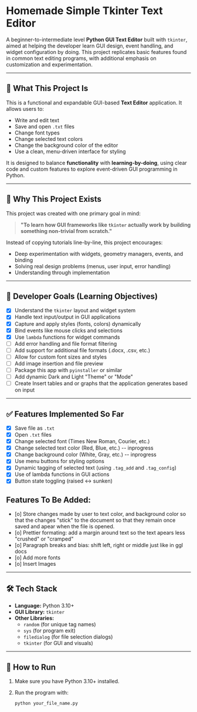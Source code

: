 # Homemade Simple Tkinter Text Editor

A beginner-to-intermediate level **Python GUI Text Editor** built with `tkinter`, aimed at helping the developer learn GUI design, event handling, and widget configuration by doing. This project replicates basic features found in common text editing programs, with additional emphasis on customization and experimentation.

---

## 📌 What This Project Is

This is a functional and expandable GUI-based **Text Editor** application. It allows users to:

- Write and edit text
- Save and open `.txt` files
- Change font types
- Change selected text colors
- Change the background color of the editor
- Use a clean, menu-driven interface for styling

It is designed to balance **functionality** with **learning-by-doing**, using clear code and custom features to explore event-driven GUI programming in Python.

---

## 🎯 Why This Project Exists

This project was created with one primary goal in mind:

> **"To learn how GUI frameworks like `tkinter` actually work by building something non-trivial from scratch."**

Instead of copying tutorials line-by-line, this project encourages:
- Deep experimentation with widgets, geometry managers, events, and binding
- Solving real design problems (menus, user input, error handling)
- Understanding through implementation

---

## 🧠 Developer Goals (Learning Objectives)

- [x] Understand the `tkinter` layout and widget system
- [x] Handle text input/output in GUI applications
- [x] Capture and apply styles (fonts, colors) dynamically
- [x] Bind events like mouse clicks and selections
- [x] Use `lambda` functions for widget commands
- [ ] Add error handling and file format filtering
- [ ] Add support for additional file formats (.docx, .csv, etc.)
- [ ] Allow for custom font sizes and styles
- [ ] Add image insertion and file preview
- [ ] Package this app with `pyinstaller` or similar
- [ ] Add dynamic Dark and Light "Theme" or "Mode"
- [ ] Create Insert tables and or graphs that the application generates based on input

---

## ✅ Features Implemented So Far

- [x] Save file as `.txt`
- [x] Open `.txt` files
- [x] Change selected font (Times New Roman, Courier, etc.)
- [x] Change selected text color (Red, Blue, etc.) -- inprogress
- [x] Change background color (White, Gray, etc.) -- inprogress
- [x] Use menu buttons for styling options
- [x] Dynamic tagging of selected text (using `.tag_add` and `.tag_config`)
- [x] Use of lambda functions in GUI actions
- [x] Button state toggling (raised ↔ sunken)

## Features To Be Added:
- [o] Store changes made by user to text color, and background color so that the changes "stick" to the document so that they remain once saved and apear when the file is opened.
- [o] Prettier formating: add a margin around text so the text apears less "crushed" or "cramped"
- [o] Paragraph breaks and bias: shift left, right or middle just like in ggl docs
- [o] Add more fonts
- [o] Insert Images

---

## 🛠️ Tech Stack

- **Language:** Python 3.10+
- **GUI Library:** `tkinter`
- **Other Libraries:**
  - `random` (for unique tag names)
  - `sys` (for program exit)
  - `filedialog` (for file selection dialogs)
  - `tkinter` (for GUI and visuals)

---

## 📝 How to Run

1. Make sure you have Python 3.10+ installed.
2. Run the program with:

   ```bash
   python your_file_name.py
